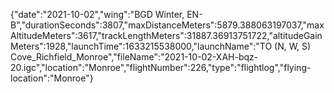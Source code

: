 {"date":"2021-10-02","wing":"BGD Winter, EN-B","durationSeconds":3807,"maxDistanceMeters":5879.388063197037,"maxAltitudeMeters":3617,"trackLengthMeters":31887.36913751722,"altitudeGainMeters":1928,"launchTime":1633215538000,"launchName":"TO (N, W, S) Cove_Richfield_Monroe","fileName":"2021-10-02-XAH-bqz-20.igc","location":"Monroe","flightNumber":226,"type":"flightlog","flying-location":"Monroe"}
